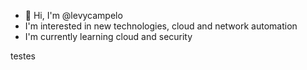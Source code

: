 - 👋 Hi, I'm @levycampelo
- I'm interested in new technologies, cloud and network automation
- I'm currently learning cloud and security

<html>
testes
</html>

<!---
levycampelo/levycampelo is a ✨ special ✨ repository because its `README.md` (this file) appears on your GitHub profile.
You can click the Preview link to take a look at your changes.
--->
